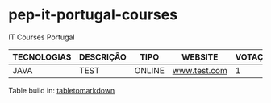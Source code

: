 # pep-it-portugal-courses

IT Courses Portugal


| TECNOLOGIAS | DESCRIÇÂO | TIPO   | WEBSITE      | VOTAÇÕES |
|-------------|-----------|--------|--------------|----------|
| JAVA        | TEST      | ONLINE | www.test.com | 1        |
      
Table build in: [tabletomarkdown](https://tabletomarkdown.com/convert-spreadsheet-to-markdown/)